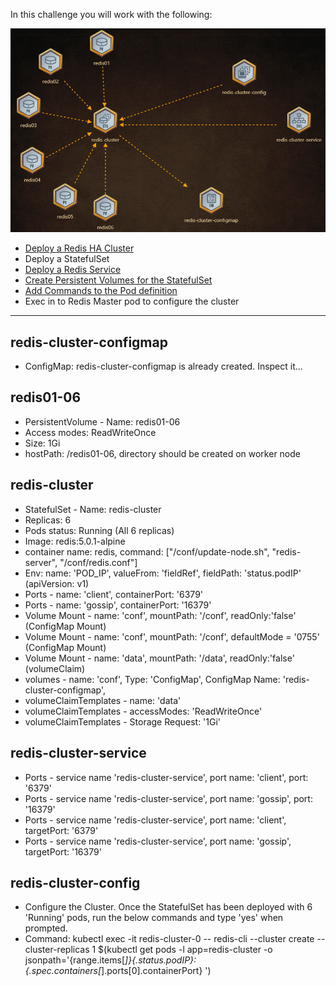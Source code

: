 In this challenge you will work with the following:

![Redis Cluster Map](./redis-cluster.png)

- [Deploy a Redis HA Cluster](https://kodekloud.com/courses/539883/lectures/9808165)
- Deploy a StatefulSet
- [Deploy a Redis Service](https://kodekloud.com/courses/539883/lectures/9808156)
- [Create Persistent Volumes for the StatefulSet](https://kodekloud.com/courses/539883/lectures/9808276)
- [Add Commands to the Pod definition](https://kodekloud.com/courses/539883/lectures/9808202)
- Exec in to Redis Master pod to configure the cluster

---

## redis-cluster-configmap
- ConfigMap: redis-cluster-configmap is already created. Inspect it...

## redis01-06
- PersistentVolume - Name: redis01-06
- Access modes: ReadWriteOnce
- Size: 1Gi
- hostPath: /redis01-06, directory should be created on worker node

## redis-cluster
- StatefulSet - Name: redis-cluster
- Replicas: 6
- Pods status: Running (All 6 replicas)
- Image: redis:5.0.1-alpine
- container name: redis, command: ["/conf/update-node.sh", "redis-server", "/conf/redis.conf"]
- Env: name: 'POD_IP', valueFrom: 'fieldRef', fieldPath: 'status.podIP' (apiVersion: v1)
- Ports - name: 'client', containerPort: '6379'
- Ports - name: 'gossip', containerPort: '16379'
- Volume Mount - name: 'conf', mountPath: '/conf', readOnly:'false' (ConfigMap Mount)
- Volume Mount - name: 'conf', mountPath: '/conf', defaultMode = '0755' (ConfigMap Mount)
- Volume Mount - name: 'data', mountPath: '/data', readOnly:'false' (volumeClaim)
- volumes - name: 'conf', Type: 'ConfigMap', ConfigMap Name: 'redis-cluster-configmap',
- volumeClaimTemplates - name: 'data'
- volumeClaimTemplates - accessModes: 'ReadWriteOnce'
- volumeClaimTemplates - Storage Request: '1Gi'

## redis-cluster-service
- Ports - service name 'redis-cluster-service', port name: 'client', port: '6379'
- Ports - service name 'redis-cluster-service', port name: 'gossip', port: '16379'
- Ports - service name 'redis-cluster-service', port name: 'client', targetPort: '6379'
- Ports - service name 'redis-cluster-service', port name: 'gossip', targetPort: '16379'

## redis-cluster-config
- Configure the Cluster. Once the StatefulSet has been deployed with 6 'Running' pods, run the below commands and type 'yes' when prompted.
- Command: kubectl exec -it redis-cluster-0 -- redis-cli --cluster create --cluster-replicas 1 $(kubectl get pods -l app=redis-cluster -o jsonpath='{range.items[*]}{.status.podIP}:{.spec.containers[*].ports[0].containerPort} ')